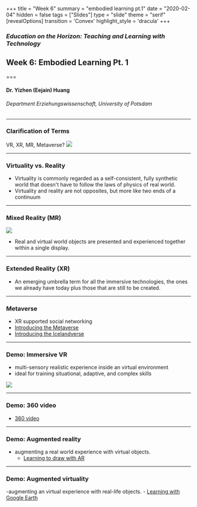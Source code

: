 +++
title = "Week 6"
summary = "embodied learning pt.1"
date = "2020-02-04"
hidden = false
tags = ["Slides"]
type = "slide"
theme = "serif"
[revealOptions]
transition = 'Convex'
highlight_style = 'dracula'
+++

### *Education on the Horizon: Teaching and Learning with Technology*
## Week 6: Embodied Learning Pt. 1
===
#### Dr. Yizhen (Eejain) Huang
###### Department Erziehungswissenschaft, University of Potsdam

---
### Clarification of Terms
VR, XR, MR, Metaverse?
![](/media/vr2.jpg)

----
### Virtuality vs. Reality
- Virtuality is commonly regarded as a self-consistent, fully synthetic world that doesn't have to follow the laws of physics of real world. 
- Virtuality and reality are not opposites, but more like two ends of a continuum

---
###  Mixed Reality (MR)
![](/media/RV.jpg)

- Real and virtual world objects are presented and experienced together within a single display.

---
###  Extended Reality (XR)
- An emerging umbrella term for all the immersive technologies, the ones we already have today plus those that are still to be created. 

---
###  Metaverse
- XR supported social networking
- [Introducing the Metaverse](https://www.youtube.com/watch?v=pjNI9K1D_xo)
- [Introducing the Icelandverse](https://www.youtube.com/watch?v=enMwwQy_noI)

---
###  Demo: Immersive VR
- multi-sensory realistic experience inside an virtual environment
- ideal for training situational, adaptive, and complex skills

![](/media/vr_training.png)

---
###  Demo: 360 video
- [360 video](https://artsandculture.google.com/project/360-videos)

---
###  Demo: Augmented reality
- augmenting a real world experience with virtual objects. 
    + [Learning to draw with AR](https://youtu.be/pNkG5HN4bgY?t=462)

---
###  Demo: Augmented virtuality
-augmenting an virtual experience with real-life objects. 
    - [Learning with Google Earth](https://www.google.com/earth/education/)





